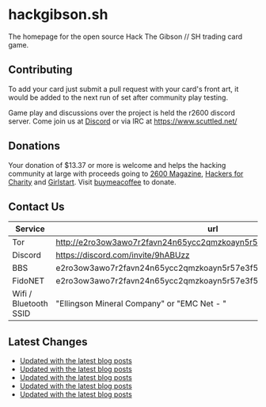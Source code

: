 # hackgibson.sh
The homepage for the open source Hack The Gibson // SH trading card game.


## Contributing

To add your card just submit a pull request with your card's front art, it would be added to the next run of set after community play testing.

Game play and discussions over the project is held the r2600 discord server. Come join us at [Discord](https://discord.com/invite/9hABUzz) or via IRC at https://www.scuttled.net/


## Donations

Your donation of $13.37 or more is welcome and helps the hacking community at large with proceeds going to [2600 Magazine](https://2600.com/), [Hackers for Charity](https://hackersforcharity.org) and [Girlstart](https://girlstart.org).  Visit [buymeacoffee](https://www.buymeacoffee.com/hackgibson.sh) to donate.


## Contact Us

Service | url
-|-
Tor | http://e2ro3ow3awo7r2favn24n65ycc2qmzkoayn5r57e3f56nvjwdcgg32ad.onion
Discord | https://discord.com/invite/9hABUzz
BBS | e2ro3ow3awo7r2favn24n65ycc2qmzkoayn5r57e3f56nvjwdcgg32ad.onion:23
FidoNET | e2ro3ow3awo7r2favn24n65ycc2qmzkoayn5r57e3f56nvjwdcgg32ad.onion:24554
Wifi / Bluetooth SSID | "Ellingson Mineral Company" or "EMC Net - <fidonet address>"

## Latest Changes
<!-- BLOG-POST-LIST:START -->
- [Updated with the latest blog posts](https://github.com/DFW2600/hackgibson.sh/commit/1083c0032d6eb6c164c849836b170f4ed5342f87)
- [Updated with the latest blog posts](https://github.com/DFW2600/hackgibson.sh/commit/c74d86d5ad8b1b9007f52cae8bc9f1f515c6805e)
- [Updated with the latest blog posts](https://github.com/DFW2600/hackgibson.sh/commit/7f8fb852c7091db9157086a3fc5cf97efd04ceb8)
- [Updated with the latest blog posts](https://github.com/DFW2600/hackgibson.sh/commit/ed24c66005387e99fc8e5a368092fdfa6f33601e)
- [Updated with the latest blog posts](https://github.com/DFW2600/hackgibson.sh/commit/05ee6804e0a98c3e5701d42ce221f75cc3c71bca)
<!-- BLOG-POST-LIST:END -->
